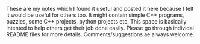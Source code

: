 These are my notes which I found it useful and posted it here because I felt it would be useful for others too.
It might contain simple C++ programs, puzzles, some C++ projects, python projects etc.
This space is basically intented to help others get their job done easily.
Please go through individal README files for more details.
Comments/suggestions ae always welcome.
